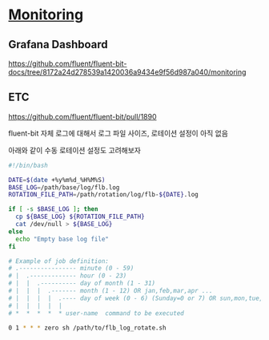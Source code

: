 
# [Monitoring](https://docs.fluentbit.io/manual/administration/monitoring)


## Grafana Dashboard

https://github.com/fluent/fluent-bit-docs/tree/8172a24d278539a1420036a9434e9f56d987a040/monitoring

## ETC

https://github.com/fluent/fluent-bit/pull/1890

fluent-bit 자체 로그에 대해서 로그 파일 사이즈, 로테이션 설정이 아직 없음

아래와 같이 수동 로테이션 설정도 고려해보자

```bash
#!/bin/bash

DATE=$(date +%y%m%d_%H%M%S)
BASE_LOG=/path/base/log/flb.log
ROTATION_FILE_PATH=/path/rotation/log/flb-${DATE}.log

if [ -s $BASE_LOG ]; then
  cp ${BASE_LOG} ${ROTATION_FILE_PATH}
  cat /dev/null > ${BASE_LOG}
else
  echo "Empty base log file"
fi
```

```bash
# Example of job definition:
# .---------------- minute (0 - 59)
# |  .------------- hour (0 - 23)
# |  |  .---------- day of month (1 - 31)
# |  |  |  .------- month (1 - 12) OR jan,feb,mar,apr ...
# |  |  |  |  .---- day of week (0 - 6) (Sunday=0 or 7) OR sun,mon,tue,wed,thu,fri,sat
# |  |  |  |  |
# *  *  *  *  * user-name  command to be executed

0 1 * * * zero sh /path/to/flb_log_rotate.sh
```
